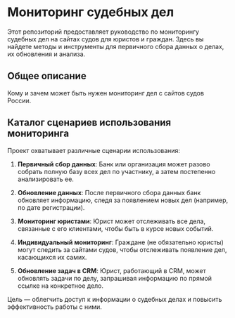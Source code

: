 # Мониторинг судебных дел

Этот репозиторий предоставляет руководство по мониторингу судебных дел на сайтах судов для юристов и граждан. Здесь вы найдете методы и инструменты для первичного сбора данных о делах, их обновления и анализа. 

## Общее описание

Кому и зачем может быть нужен мониторинг дел с сайтов судов России.

## Каталог сценариев использования мониторинга

Проект охватывает различные сценарии использования:

1. **Первичный сбор данных**: Банк или организация может разово собрать полную базу всех дел по участнику, а затем постепенно анализировать ее.
   
2. **Обновление данных**: После первичного сбора данных банк обновляет информацию, следя за появлением новых дел (например, по дате регистрации).

3. **Мониторинг юристами**: Юрист может отслеживать все дела, связанные с его клиентами, чтобы быть в курсе новых событий.

4. **Индивидуальный мониторинг**: Граждане (не обязательно юристы) могут следить за сайтами судов, чтобы отслеживать появление дел, касающихся их самих.

5. **Обновление задач в CRM**: Юрист, работающий в CRM, может обновлять задачи по делу, запрашивая информацию по прямой ссылке на конкретное дело.

Цель — облегчить доступ к информации о судебных делах и повысить эффективность работы с ними.
